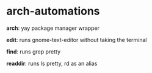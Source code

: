 # arch-automations

**arch**: yay package manager wrapper

**edit**: runs gnome-text-editor without taking the terminal

**find**: runs grep pretty

**readdir**: runs ls pretty, rd as an alias
